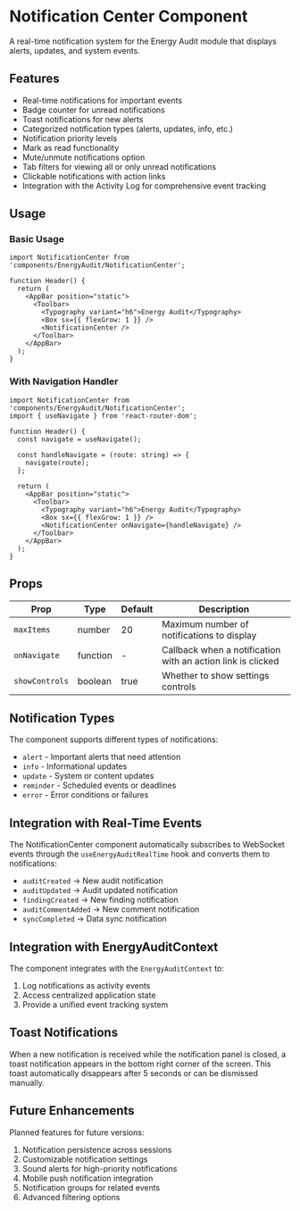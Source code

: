 # Notification Center Component

A real-time notification system for the Energy Audit module that displays alerts, updates, and system events.

## Features

- Real-time notifications for important events
- Badge counter for unread notifications
- Toast notifications for new alerts
- Categorized notification types (alerts, updates, info, etc.)
- Notification priority levels
- Mark as read functionality
- Mute/unmute notifications option
- Tab filters for viewing all or only unread notifications
- Clickable notifications with action links
- Integration with the Activity Log for comprehensive event tracking

## Usage

### Basic Usage

```tsx
import NotificationCenter from 'components/EnergyAudit/NotificationCenter';

function Header() {
  return (
    <AppBar position="static">
      <Toolbar>
        <Typography variant="h6">Energy Audit</Typography>
        <Box sx={{ flexGrow: 1 }} />
        <NotificationCenter />
      </Toolbar>
    </AppBar>
  );
}
```

### With Navigation Handler

```tsx
import NotificationCenter from 'components/EnergyAudit/NotificationCenter';
import { useNavigate } from 'react-router-dom';

function Header() {
  const navigate = useNavigate();
  
  const handleNavigate = (route: string) => {
    navigate(route);
  };
  
  return (
    <AppBar position="static">
      <Toolbar>
        <Typography variant="h6">Energy Audit</Typography>
        <Box sx={{ flexGrow: 1 }} />
        <NotificationCenter onNavigate={handleNavigate} />
      </Toolbar>
    </AppBar>
  );
}
```

## Props

| Prop | Type | Default | Description |
|------|------|---------|-------------|
| `maxItems` | number | 20 | Maximum number of notifications to display |
| `onNavigate` | function | - | Callback when a notification with an action link is clicked |
| `showControls` | boolean | true | Whether to show settings controls |

## Notification Types

The component supports different types of notifications:

- `alert` - Important alerts that need attention
- `info` - Informational updates
- `update` - System or content updates
- `reminder` - Scheduled events or deadlines
- `error` - Error conditions or failures

## Integration with Real-Time Events

The NotificationCenter component automatically subscribes to WebSocket events through the `useEnergyAuditRealTime` hook and converts them to notifications:

- `auditCreated` → New audit notification
- `auditUpdated` → Audit updated notification
- `findingCreated` → New finding notification
- `auditCommentAdded` → New comment notification
- `syncCompleted` → Data sync notification

## Integration with EnergyAuditContext

The component integrates with the `EnergyAuditContext` to:

1. Log notifications as activity events
2. Access centralized application state
3. Provide a unified event tracking system

## Toast Notifications

When a new notification is received while the notification panel is closed, a toast notification appears in the bottom right corner of the screen. This toast automatically disappears after 5 seconds or can be dismissed manually.

## Future Enhancements

Planned features for future versions:

1. Notification persistence across sessions
2. Customizable notification settings
3. Sound alerts for high-priority notifications
4. Mobile push notification integration
5. Notification groups for related events
6. Advanced filtering options 